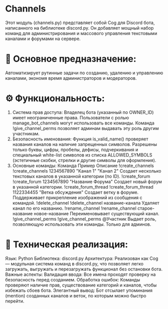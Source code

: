 # Channels
Этот модуль (channels.py) представляет собой Cog для Discord бота, написанного на библиотеке discord.py. Он добавляет мощный набор команд для администрирования и массового управления текстовыми каналами и форумами на сервере.
# 🎯 Основное предназначение:
Автоматизирует рутинные задачи по созданию, удалению и управлению каналами, экономя время администраторов и модераторов.
# ⚙️ Функциональность:
1. Система прав доступа:
Владелец бота (указанный по OWNER_ID) имеет неограниченные права.
Пользователи с ролью manage_bot_channels могут использовать все команды.
Команда !give_channel_perms позволяет админам выдавать эту роль другим участникам.
2. Безопасность именования:
Функция is_valid_name() проверяет названия каналов на наличие запрещенных символов.
Разрешены только буквы, цифры, пробелы, дефисы, подчеркивания и специальный white-list символов из списка ALLOWED_SYMBOLS (эстетичные скобки, стрелки и другие символы для оформления).
3. Основные команды:
Команда	Пример	Описание
!create_channels	!create_channels 1234567890 "Канал 1" "Канал 2"	Создает несколько текстовых каналов в указанной категории (по ID).
!create_forum	!create_forum 1234567890 "Название Форума"	Создает новый форум в указанной категории.
!create_forum_thread	!create_forum_thread 1122334455 "Ветка обсуждения"	Создает ветку в форуме. Поддерживает прикрепление изображений из сообщения с командой.
!delete_channel	!delete_channel название-канала	Удаляет канал по его названию.
!rename_channel	!rename_channel старое-название новое-название	Переименовывает существующий канал.
!give_channel_perms	!give_channel_perms @Участник	Выдает роль, позволяющую использовать эти команды. Только для админов.
# 🔧 Техническая реализация:
Язык: Python
Библиотека: discord.py
Архитектура: Реализован как Cog — модульная система команд в discord.py, что позволяет легко загружать, выгружать и перезагружать функционал без остановки бота.
Важные аспекты:
Валидация ввода: Все имена проходят проверку на безопасность перед созданием.
Обработка ошибок: Команды проверяют наличие прав, существование категорий и каналов, чтобы избежать сбоев бота.
Элегантный вывод: Бот отсылает упоминания (mention) созданных каналов и веток, по которым можно быстро перейти.

